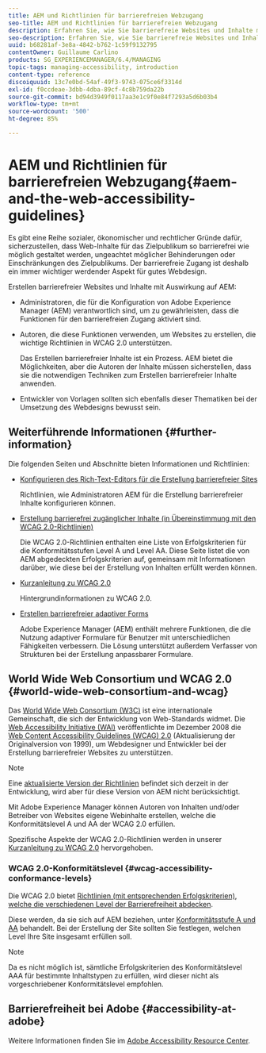 ```yaml
---
title: AEM und Richtlinien für barrierefreien Webzugang
seo-title: AEM und Richtlinien für barrierefreien Webzugang
description: Erfahren Sie, wie Sie barrierefreie Websites und Inhalte mit AEM erstellen.
seo-description: Erfahren Sie, wie Sie barrierefreie Websites und Inhalte mit AEM erstellen.
uuid: b68281af-3e8a-4842-b762-1c59f9132795
contentOwner: Guillaume Carlino
products: SG_EXPERIENCEMANAGER/6.4/MANAGING
topic-tags: managing-accessibility, introduction
content-type: reference
discoiquuid: 13c7e0bd-54af-49f3-9743-075ce6f3314d
exl-id: f0ccdeae-3dbb-4dba-89cf-4c8b759da22b
source-git-commit: bd94d3949f0117aa3e1c9f0e84f7293a5d6b03b4
workflow-type: tm+mt
source-wordcount: '500'
ht-degree: 85%

---
```


# AEM und Richtlinien für barrierefreien Webzugang{#aem-and-the-web-accessibility-guidelines}

Es gibt eine Reihe sozialer, ökonomischer und rechtlicher Gründe dafür, sicherzustellen, dass Web-Inhalte für das Zielpublikum so barrierefrei wie möglich gestaltet werden, ungeachtet möglicher Behinderungen oder Einschränkungen des Zielpublikums. Der barrierefreie Zugang ist deshalb ein immer wichtiger werdender Aspekt für gutes Webdesign.

Erstellen barrierefreier Websites und Inhalte mit Auswirkung auf AEM:

* Administratoren, die für die Konfiguration von Adobe Experience Manager (AEM) verantwortlich sind, um zu gewährleisten, dass die Funktionen für den barrierefreien Zugang aktiviert sind.
* Autoren, die diese Funktionen verwenden, um Websites zu erstellen, die wichtige Richtlinien in WCAG 2.0 unterstützen.

   Das Erstellen barrierefreier Inhalte ist ein Prozess. AEM bietet die Möglichkeiten, aber die Autoren der Inhalte müssen sicherstellen, dass sie die notwendigen Techniken zum Erstellen barrierefreier Inhalte anwenden.

* Entwickler von Vorlagen sollten sich ebenfalls dieser Thematiken bei der Umsetzung des Webdesigns bewusst sein.

## Weiterführende Informationen {#further-information}

Die folgenden Seiten und Abschnitte bieten Informationen und Richtlinien:

* [Konfigurieren des Rich-Text-Editors für die Erstellung barrierefreier Sites](/help/sites-administering/rte-accessible-content.md)

   Richtlinien, wie Administratoren AEM für die Erstellung barrierefreier Inhalte konfigurieren können.

* [Erstellung barrierefrei zugänglicher Inhalte (in Übereinstimmung mit den WCAG 2.0-Richtlinien)](/help/sites-authoring/creating-accessible-content.md)

   Die WCAG 2.0-Richtlinien enthalten eine Liste von Erfolgskriterien für die Konformitätsstufen Level A und Level AA. Diese Seite listet die von AEM abgedeckten Erfolgskriterien auf, gemeinsam mit Informationen darüber, wie diese bei der Erstellung von Inhalten erfüllt werden können.

* [Kurzanleitung zu WCAG 2.0](/help/managing/qg-wcag.md)

   Hintergrundinformationen zu WCAG 2.0.

* [Erstellen barrierefreier adaptiver Forms](/help/forms/using/creating-accessible-adaptive-forms.md)

   Adobe Experience Manager (AEM) enthält mehrere Funktionen, die die Nutzung adaptiver Formulare für Benutzer mit unterschiedlichen Fähigkeiten verbessern. Die Lösung unterstützt außerdem Verfasser von Strukturen bei der Erstellung anpassbarer Formulare.

## World Wide Web Consortium und WCAG 2.0  {#world-wide-web-consortium-and-wcag}

Das [World Wide Web Consortium (W3C)](https://www.w3.org/) ist eine internationale Gemeinschaft, die sich der Entwicklung von Web-Standards widmet. Die [Web Accessibility Initiative (WAI)](https://www.w3.org/WAI/) veröffentlichte im Dezember 2008 die [Web Content Accessibility Guidelines (WCAG) 2.0](https://www.w3.org/TR/WCAG20/) (Aktualisierung der Originalversion von 1999), um Webdesigner und Entwickler bei der Erstellung barrierefreier Websites zu unterstützen.

>[!NOTE]
>
>Eine [aktualisierte Version der Richtlinien](https://www.w3.org/TR/WCAG21/) befindet sich derzeit in der Entwicklung, wird aber für diese Version von AEM nicht berücksichtigt.

Mit Adobe Experience Manager können Autoren von Inhalten und/oder Betreiber von Websites eigene Webinhalte erstellen, welche die Konformitätslevel A und AA der WCAG 2.0 erfüllen.

Spezifische Aspekte der WCAG 2.0-Richtlinien werden in unserer [Kurzanleitung zu WCAG 2.0](/help/managing/qg-wcag.md) hervorgehoben.

### WCAG 2.0-Konformitätslevel  {#wcag-accessibility-conformance-levels}

Die WCAG 2.0 bietet [Richtlinien (mit entsprechenden Erfolgskriterien), welche die verschiedenen Level der Barrierefreiheit abdecken](https://www.w3.org/TR/UNDERSTANDING-WCAG20/conformance.html).

Diese werden, da sie sich auf AEM beziehen, unter [Konformitätsstufe A und AA](/help/sites-authoring/creating-accessible-content.md) behandelt. Bei der Erstellung der Site sollten Sie festlegen, welchen Level Ihre Site insgesamt erfüllen soll.

>[!NOTE]
>
>Da es nicht möglich ist, sämtliche Erfolgskriterien des Konformitätslevel AAA für bestimmte Inhaltstypen zu erfüllen, wird dieser nicht als vorgeschriebener Konformitätslevel empfohlen.

## Barrierefreiheit bei Adobe      {#accessibility-at-adobe}

Weitere Informationen finden Sie im [Adobe Accessibility Resource Center](https://www.adobe.com/accessibility/).
